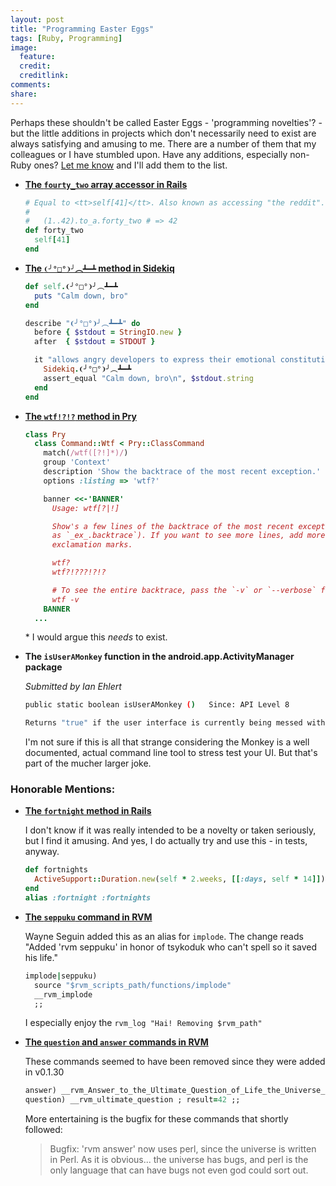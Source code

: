 ```yaml
---
layout: post
title: "Programming Easter Eggs"
tags: [Ruby, Programming]
image:
  feature:
  credit: 
  creditlink: 
comments: 
share: 
---
```


Perhaps these shouldn't be called Easter Eggs - 'programming novelties'? - but the little additions
in projects which don't necessarily need to exist are always satisfying and amusing to me. 
There are a number of them that my colleagues or I have stumbled upon. Have any additions,
especially non-Ruby ones? [Let me know][2] and I'll add them to the list. 

* **[The `fourty_two` array accessor in Rails][3]**

  ```ruby
  # Equal to <tt>self[41]</tt>. Also known as accessing "the reddit".
  #
  #   (1..42).to_a.forty_two # => 42
  def forty_two
    self[41]
  end
  ```

* **[The `❨╯°□°❩╯︵┻━┻` method in Sidekiq][4]**

  ```ruby
  def self.❨╯°□°❩╯︵┻━┻
    puts "Calm down, bro"
  end

  describe "❨╯°□°❩╯︵┻━┻" do
    before { $stdout = StringIO.new }
    after  { $stdout = STDOUT }

    it "allows angry developers to express their emotional constitution and remedies it" do
      Sidekiq.❨╯°□°❩╯︵┻━┻
      assert_equal "Calm down, bro\n", $stdout.string
    end
  end
  ```
* **[The `wtf!?!?` method in Pry][5]**

  ```ruby
  class Pry
    class Command::Wtf < Pry::ClassCommand
      match(/wtf([?!]*)/)
      group 'Context'
      description 'Show the backtrace of the most recent exception.'
      options :listing => 'wtf?'

      banner <<-'BANNER'
        Usage: wtf[?|!]

        Show's a few lines of the backtrace of the most recent exception (also available
        as `_ex_.backtrace`). If you want to see more lines, add more question marks or
        exclamation marks.

        wtf?
        wtf?!???!?!?

        # To see the entire backtrace, pass the `-v` or `--verbose` flag.
        wtf -v
      BANNER
    ...
  ```

  \* I would argue this _needs_ to exist.

* **The `isUserAMonkey` function in the android.app.ActivityManager package**
  
  _Submitted by Ian Ehlert_

  ```bash
  public static boolean isUserAMonkey ()   Since: API Level 8

  Returns "true" if the user interface is currently being messed with by a monkey.
  ```

  I'm not sure if this is all that strange considering the Monkey is a well documented, actual
  command line tool to stress test your UI. But that's part of the mucher larger joke.

### Honorable Mentions:

* **[The `fortnight` method in Rails][6]**

  I don't know if it was really intended to be a novelty or taken seriously, but I find it amusing.
  And yes, I do actually try and use this - in tests, anyway.

  ```ruby
  def fortnights
    ActiveSupport::Duration.new(self * 2.weeks, [[:days, self * 14]])
  end
  alias :fortnight :fortnights
  ```
* **[The `seppuku` command in RVM][7]**

  Wayne Seguin added this as an alias for `implode`. The change reads "Added 'rvm seppuku' in honor
  of tsykoduk who can't spell so it saved his life."

  ```ruby
  implode|seppuku)
    source "$rvm_scripts_path/functions/implode"
    __rvm_implode
    ;;
  ```

  I especially enjoy the `rvm_log "Hai! Removing $rvm_path"`

* **[The `question` and `answer` commands in RVM][8]**

  These commands seemed to have been removed since they were added in v0.1.30

  ```ruby
  answer) __rvm_Answer_to_the_Ultimate_Question_of_Life_the_Universe_and_Everything ; result=42 ;;
  question) __rvm_ultimate_question ; result=42 ;;
  ```

  More entertaining is the bugfix for these commands that shortly followed:

  > Bugfix: 'rvm answer' now uses perl, since the universe is written in Perl. As it is obvious... the universe has bugs, and perl is the only language that can have bugs not even god could sort out.

[1]: http://www.i-programmer.info/history/computer-languages/2340-coded-easter-eggs.html
[2]: http://www.twitter.com/chrisarcand
[3]: https://github.com/rails/rails/blob/master/activesupport/lib/active_support/core_ext/array/access.rb#L57
[4]: https://github.com/mperham/sidekiq/blob/master/lib/sidekiq.rb#L31
[5]: https://github.com/pry/pry/blob/master/lib/pry/commands/wtf.rb
[6]: https://github.com/rails/rails/blob/master/activesupport/lib/active_support/core_ext/numeric/time.rb#L59
[7]: https://github.com/wayneeseguin/rvm/blob/master/scripts/cli#L873
[8]: https://github.com/wayneeseguin/rvm/blob/0.1.30/scripts/cli#L417
